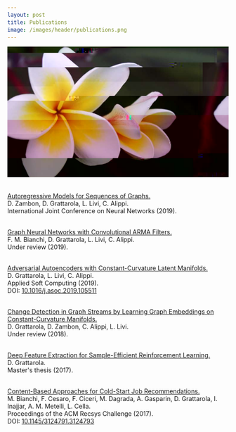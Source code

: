 ```yaml
---
layout: post
title: Publications
image: /images/header/publications.png
---
```


<center>
    <img src="/images/header/publications.png" alt="Glitch art #1 (by Daniele Grattarola)" class="full-width"/>
</center>
<br>

<a href="https://arxiv.org/abs/1903.07299">Autoregressive Models for Sequences of Graphs.</a>
<br>
D. Zambon, D. Grattarola, L. Livi, C. Alippi.
<br>
International Joint Conference on Neural Networks (2019).
<br><br>

<a href="https://arxiv.org/abs/1901.01343">Graph Neural Networks with Convolutional ARMA Filters.</a>
<br>
F. M. Bianchi, D. Grattarola, L. Livi, C. Alippi.
<br>
Under review (2019).
<br><br>

<a href="https://arxiv.org/abs/1812.04314">Adversarial Autoencoders with Constant-Curvature Latent Manifolds.</a>
<br>
D. Grattarola, L. Livi, C. Alippi.
<br>
Applied Soft Computing (2019).
<br>
DOI: <a href="https://doi.org/10.1016/j.asoc.2019.105511">10.1016/j.asoc.2019.105511</a>
<br><br>

<a href="https://arxiv.org/abs/1805.06299">Change Detection in Graph Streams by Learning Graph Embeddings on Constant-Curvature Manifolds.</a>
<br>
D. Grattarola, D. Zambon, C. Alippi, L. Livi.
<br>
Under review (2018).
<br><br>

<a href="/files/publications/2017_10_grattarola_master_thesis.pdf">Deep Feature Extraction for Sample-Efficient Reinforcement Learning.</a>
<br>
D. Grattarola.
<br>
Master's thesis (2017).
<br><br>

<a href="/files/publications/2017_grattarola_recsys.pdf">Content-Based Approaches for Cold-Start Job Recommendations.</a>
<br>
M. Bianchi, F. Cesaro, F. Ciceri, M. Dagrada, A. Gasparin, D. Grattarola, I. Inajjar, A. M. Metelli, L. Cella.
<br>
Proceedings of the ACM Recsys Challenge (2017).
<br>
DOI: <a href="https://doi.org/10.1145/3124791.3124793">10.1145/3124791.3124793</a>
<br><br>
